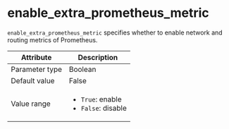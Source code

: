 # enable_extra_prometheus_metric

`enable_extra_prometheus_metric` specifies whether to enable network and routing metrics of Prometheus.

| Attribute | Description |
|----------|---------|
| Parameter type | Boolean |
| Default value | False |
| Value range | <ul><li>`True`: enable</li><li>`False`: disable</li></ul> |
